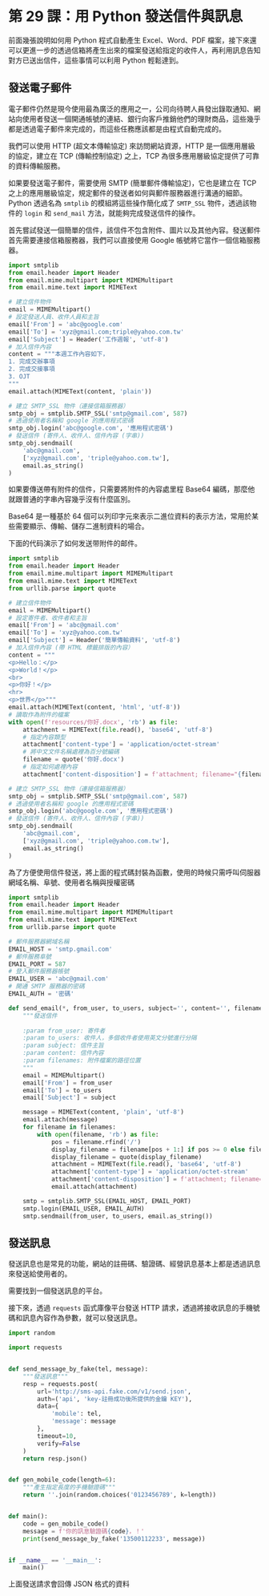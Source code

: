 # 第 29 課：用 Python 發送信件與訊息

前面幾張說明如何用 Python 程式自動產生 Excel、Word、PDF 檔案，接下來還可以更進一步的透過信箱將產生出來的檔案發送給指定的收件人，再利用訊息告知對方已送出信件，這些事情可以利用 Python 輕鬆達到。

## 發送電子郵件
電子郵件仍然是現今使用最為廣泛的應用之一，公司向待聘人員發出錄取通知、網站向使用者發送一個開通帳號的連結、銀行向客戶推銷他們的理財商品，這些幾乎都是透過電子郵件來完成的，而這些任務應該都是由程式自動完成的。

我們可以使用 HTTP (超文本傳輸協定) 來訪問網站資源，HTTP 是一個應用層級的協定，建立在 TCP (傳輸控制協定) 之上，TCP 為很多應用層級協定提供了可靠的資料傳輸服務。

如果要發送電子郵件，需要使用 SMTP (簡單郵件傳輸協定)，它也是建立在 TCP 之上的應用層級協定，規定郵件的發送者如何與郵件服務器進行溝通的細節。Python 透過名為 `smtplib` 的模組將這些操作簡化成了 `SMTP_SSL` 物件，透過該物件的 `login` 和 `send_mail` 方法，就能夠完成發送信件的操作。

首先嘗試發送一個簡單的信件，該信件不包含附件、圖片以及其他內容。發送郵件首先需要連接信箱服務器，我們可以直接使用 Google 帳號將它當作一個信箱服務器。

```Python
import smtplib
from email.header import Header
from email.mime.multipart import MIMEMultipart
from email.mime.text import MIMEText

# 建立信件物件
email = MIMEMultipart()
# 設定發送人員、收件人員和主旨
email['From'] = 'abc@google.com'
email['To'] = 'xyz@gmail.com;triple@yahoo.com.tw'
email['Subject'] = Header('工作週報', 'utf-8')
# 加入信件內容
content = """本週工作內容如下，
1. 完成交辦事項
2. 完成交接事項
3. OJT
"""
email.attach(MIMEText(content, 'plain'))

# 建立 SMTP_SSL 物件（連接信箱服務器）
smtp_obj = smtplib.SMTP_SSL('smtp@gmail.com', 587)
# 透過使用者名稱和 google 的應用程式密碼
smtp_obj.login('abc@google.com', '應用程式密碼')
# 發送信件 (寄件人、收件人、信件內容 (字串))
smtp_obj.sendmail(
    'abc@gmail.com',
    ['xyz@gmail.com', 'triple@yahoo.com.tw'],
    email.as_string()
)
```
如果要傳送帶有附件的信件，只需要將附件的內容處里程 Base64 編碼，那麼他就跟普通的字串內容幾乎沒有什麼區別。

Base64 是一種基於 64 個可以列印字元來表示二進位資料的表示方法，常用於某些需要顯示、傳輸、儲存二進制資料的場合。

下面的代码演示了如何发送带附件的邮件。

```py
import smtplib
from email.header import Header
from email.mime.multipart import MIMEMultipart
from email.mime.text import MIMEText
from urllib.parse import quote

# 建立信件物件
email = MIMEMultipart()
# 設定寄件者、收件者和主旨
email['From'] = 'abc@gmail.com'
email['To'] = 'xyz@yahoo.com.tw'
email['Subject'] = Header('簡單傳輸資料', 'utf-8')
# 加入信件內容 (帶 HTML 標籤排版的內容）
content = """
<p>Hello：</p>
<p>World！</p>
<br>
<p>你好！</p>
<hr>
<p>世界</p>"""
email.attach(MIMEText(content, 'html', 'utf-8'))
# 讀取作為附件的檔案
with open(f'resources/你好.docx', 'rb') as file:
    attachment = MIMEText(file.read(), 'base64', 'utf-8')
    # 指定內容類型
    attachment['content-type'] = 'application/octet-stream'
    # 將中文文件名稱處裡為百分號編碼
    filename = quote('你好.docx')
    # 指定如何處裡內容
    attachment['content-disposition'] = f'attachment; filename="{filename}"'

# 建立 SMTP_SSL 物件（連接信箱服務器）
smtp_obj = smtplib.SMTP_SSL('smtp@gmail.com', 587)
# 透過使用者名稱和 google 的應用程式密碼
smtp_obj.login('abc@google.com', '應用程式密碼')
# 發送信件 (寄件人、收件人、信件內容 (字串))
smtp_obj.sendmail(
    'abc@gmail.com',
    ['xyz@gmail.com', 'triple@yahoo.com.tw'],
    email.as_string()
)
```

為了方便使用信件發送，將上面的程式碼封裝為函數，使用的時候只需呼叫伺服器網域名稱、阜號、使用者名稱與授權密碼

```py
import smtplib
from email.header import Header
from email.mime.multipart import MIMEMultipart
from email.mime.text import MIMEText
from urllib.parse import quote

# 郵件服務器網域名稱
EMAIL_HOST = 'smtp.gmail.com'
# 郵件服務阜號
EMAIL_PORT = 587
# 登入郵件服務器帳號
EMAIL_USER = 'abc@gmail.com'
# 開通 SMTP 服務器的密碼
EMAIL_AUTH = '密碼'

def send_email(*, from_user, to_users, subject='', content='', filenames=[]):
    """發送信件
    
    :param from_user: 寄件者
    :param to_users: 收件人，多個收件者使用英文分號進行分隔
    :param subject: 信件主旨
    :param content: 信件內容
    :param filenames: 附件檔案的路徑位置
    """
    email = MIMEMultipart()
    email['From'] = from_user
    email['To'] = to_users
    email['Subject'] = subject

    message = MIMEText(content, 'plain', 'utf-8')
    email.attach(message)
    for filename in filenames:
        with open(filename, 'rb') as file:
            pos = filename.rfind('/')
            display_filename = filename[pos + 1:] if pos >= 0 else filename
            display_filename = quote(display_filename)
            attachment = MIMEText(file.read(), 'base64', 'utf-8')
            attachment['content-type'] = 'application/octet-stream'
            attachment['content-disposition'] = f'attachment; filename="{display_filename}"'
            email.attach(attachment)

    smtp = smtplib.SMTP_SSL(EMAIL_HOST, EMAIL_PORT)
    smtp.login(EMAIL_USER, EMAIL_AUTH)
    smtp.sendmail(from_user, to_users, email.as_string())
```

## 發送訊息
發送訊息也是常見的功能，網站的註冊碼、驗證碼、經營訊息基本上都是透過訊息來發送給使用者的。

需要找到一個發送訊息的平台。

接下來，透過 `requests` 函式庫像平台發送 HTTP 請求，透過將接收訊息的手機號碼和訊息內容作為參數，就可以發送訊息。

```py
import random

import requests


def send_message_by_fake(tel, message):
    """發送訊息"""
    resp = requests.post(
        url='http://sms-api.fake.com/v1/send.json',
        auth=('api', 'key-註冊成功後所提供的金鑰 KEY'),
        data={
            'mobile': tel,
            'message': message
        },
        timeout=10,
        verify=False
    )
    return resp.json()


def gen_mobile_code(length=6):
    """產生指定長度的手機驗證碼"""
    return ''.join(random.choices('0123456789', k=length))


def main():
    code = gen_mobile_code()
    message = f'你的訊息驗證碼{code}，！'
    print(send_message_by_fake('13500112233', message))


if __name__ == '__main__':
    main()
```

上面發送請求會回傳 JSON 格式的資料

